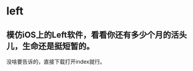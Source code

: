 # left
模仿iOS上的Left软件，看看你还有多少个月的活头儿，生命还是挺短暂的。
---
没啥要告诉的，直接下载打开index就行。
[](https://github.com/wangminli/left/blob/master/left.png)
